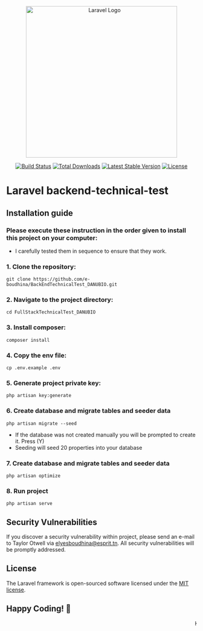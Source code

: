 <p align="center"><a href="https://laravel.com" target="_blank"><img src="https://raw.githubusercontent.com/laravel/art/master/logo-lockup/5%20SVG/2%20CMYK/1%20Full%20Color/laravel-logolockup-cmyk-red.svg" width="400" alt="Laravel Logo"></a></p>

<p align="center">
<a href="https://github.com/laravel/framework/actions"><img src="https://github.com/laravel/framework/workflows/tests/badge.svg" alt="Build Status"></a>
<a href="https://packagist.org/packages/laravel/framework"><img src="https://img.shields.io/packagist/dt/laravel/framework" alt="Total Downloads"></a>
<a href="https://packagist.org/packages/laravel/framework"><img src="https://img.shields.io/packagist/v/laravel/framework" alt="Latest Stable Version"></a>
<a href="https://packagist.org/packages/laravel/framework"><img src="https://img.shields.io/packagist/l/laravel/framework" alt="License"></a>
</p>

# Laravel backend-technical-test

## Installation guide

### Please execute these instruction in the order given to install this project on your computer:
- I carefully tested them in sequence to ensure that they work.

### 1. Clone the repository:
 ```
git clone https://github.com/e-boudhina/BackEndTechnicalTest_DANUBIO.git
```
### 2.  Navigate to the project directory:
 ```
cd FullStackTechnicalTest_DANUBIO
 ```
### 3.  Install composer:
 ```
 composer install
  ```
### 4.  Copy the env file:
 ```
cp .env.example .env
 ```
### 5.  Generate project private key:
 ```
 php artisan key:generate
 ```
### 6.  Create database and migrate tables and seeder data
 ```
php artisan migrate --seed 
```
-  If the database was not created manually you will be prompted to create it. Press (Y)
-  Seeding will seed 20 properties into your database
### 7.  Create database and migrate tables and seeder data 
```
php artisan optimize
 ```
### 8.  Run project
 ```
php artisan serve
 ```

## Security Vulnerabilities

If you discover a security vulnerability within project, please send an e-mail to Taylor Otwell via [elyesboudhina@esprit.tn](mailto:elyesboudhina@esprit.tn). All security vulnerabilities will be promptly addressed.

## License

The Laravel framework is open-sourced software licensed under the [MIT license](https://opensource.org/licenses/MIT).

## Happy Coding! 🚀

<marquee>Happy Coding! 🎉🚀 Keep building awesome projects!</marquee>
